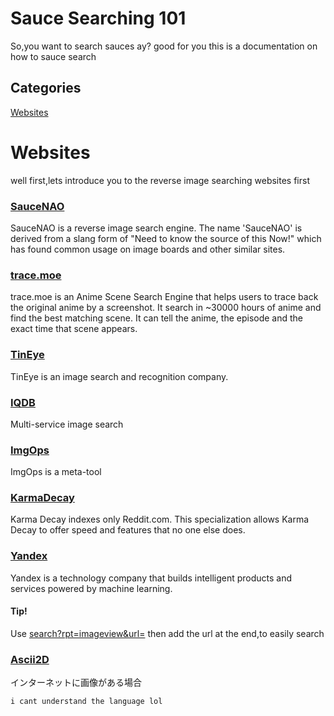 # Sauce Searching 101

So,you want to search sauces ay?
good for you this is a documentation on how to sauce search

## Categories
[Websites](https://github.com/MeFinity/YAPR/blob/pain/101/sauce101.md#websites)

# Websites
well first,lets introduce you to the reverse image searching websites first

### [SauceNAO](https://saucenao.com)
SauceNAO is a reverse image search engine. The name 'SauceNAO' is derived from a slang form of "Need to know the source of this Now!" which has found common usage on image boards and other similar sites.

### [trace.moe](https://trace.moe)
trace.moe is an Anime Scene Search Engine that helps users to trace back the original anime by a screenshot. It search in ~30000 hours of anime and find the best matching scene. It can tell the anime, the episode and the exact time that scene appears.

### [TinEye](https://tineye.com)
TinEye is an image search and recognition company.

### [IQDB](https://iqdb.org/)
Multi-service image search

### [ImgOps](https://imgops.com)
ImgOps is a meta-tool

### [KarmaDecay](http://karmadecay.com)
Karma Decay indexes only Reddit.com. This specialization allows Karma Decay to offer speed and features that no one else does.

### [Yandex](https://yandex.com/images)
Yandex is a technology company that builds intelligent products and services powered by machine learning.

#### Tip!
Use [search?rpt=imageview&url=](https://yandex.com/images/search?rpt=imageview&url=) then add the url at the end,to easily search

### [Ascii2D](https://ascii2d.net)
インターネットに画像がある場合

`i cant understand the language lol`
